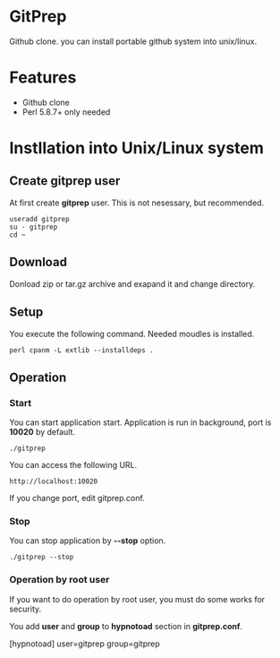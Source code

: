 # GitPrep

Github clone. you can install portable github system into unix/linux.

# Features

* Github clone
* Perl 5.8.7+ only needed

# Instllation into Unix/Linux system

## Create gitprep user

At first create **gitprep** user. This is not nesessary, but recommended.

    useradd gitprep
    su - gitprep
    cd ~

## Download

Donload zip or tar.gz archive and exapand it and change directory. 

## Setup

You execute the following command. Needed moudles is installed.

    perl cpanm -L extlib --installdeps .

## Operation

### Start

You can start application start.
Application is run in background, port is **10020** by default.

    ./gitprep

You can access the following URL.
      
    http://localhost:10020
    
If you change port, edit gitprep.conf.

### Stop

You can stop application by **--stop** option.

    ./gitprep --stop

### Operation by root user

If you want to do operation by root user,
you must do some works for security.

You add **user** and **group** to **hypnotoad** section in **gitprep.conf**.

  [hypnotoad]
  user=gitprep
  group=gitprep
